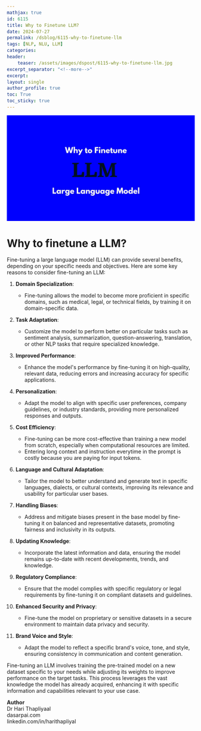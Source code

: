 ```yaml
---
mathjax: true
id: 6115
title: Why to Finetune LLM?
date: 2024-07-27
permalink: /dsblog/6115-why-to-finetune-llm
tags: [NLP, NLU, LLM]
categories:
header:
    teaser: /assets/images/dspost/6115-why-to-finetune-llm.jpg
excerpt_separator: "<!--more-->"  
excerpt:  
layout: single  
author_profile: true  
toc: True  
toc_sticky: true
---
```


![Why to Finetune LLM?](/assets/images/dspost/6115-why-to-finetune-llm.jpg)

# Why to finetune a LLM?

Fine-tuning a large language model (LLM) can provide several benefits, depending on your specific needs and objectives. Here are some key reasons to consider fine-tuning an LLM:

1. **Domain Specialization**:
   - Fine-tuning allows the model to become more proficient in specific domains, such as medical, legal, or technical fields, by training it on domain-specific data.
  
2. **Task Adaptation**:
   - Customize the model to perform better on particular tasks such as sentiment analysis, summarization, question-answering, translation, or other NLP tasks that require specialized knowledge.

3. **Improved Performance**:
   - Enhance the model's performance by fine-tuning it on high-quality, relevant data, reducing errors and increasing accuracy for specific applications.

4. **Personalization**:
   - Adapt the model to align with specific user preferences, company guidelines, or industry standards, providing more personalized responses and outputs.

5. **Cost Efficiency**:
   - Fine-tuning can be more cost-effective than training a new model from scratch, especially when computational resources are limited.
   - Entering long context and instruction everytime in the prompt is costly because you are paying for input tokens.

6. **Language and Cultural Adaptation**:
   - Tailor the model to better understand and generate text in specific languages, dialects, or cultural contexts, improving its relevance and usability for particular user bases.

7. **Handling Biases**:
   - Address and mitigate biases present in the base model by fine-tuning it on balanced and representative datasets, promoting fairness and inclusivity in its outputs.

8. **Updating Knowledge**:
   - Incorporate the latest information and data, ensuring the model remains up-to-date with recent developments, trends, and knowledge.

9. **Regulatory Compliance**:
   - Ensure that the model complies with specific regulatory or legal requirements by fine-tuning it on compliant datasets and guidelines.

10. **Enhanced Security and Privacy**:
    - Fine-tune the model on proprietary or sensitive datasets in a secure environment to maintain data privacy and security.

11. **Brand Voice and Style**:
    - Adapt the model to reflect a specific brand's voice, tone, and style, ensuring consistency in communication and content generation.

Fine-tuning an LLM involves training the pre-trained model on a new dataset specific to your needs while adjusting its weights to improve performance on the target tasks. This process leverages the vast knowledge the model has already acquired, enhancing it with specific information and capabilities relevant to your use case.


**Author**   
Dr Hari Thapliyaal   
dasarpai.com    
linkedin.com/in/harithapliyal    
